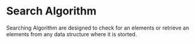 # Search Algorithm

Searching Algorithm are designed to check for an elements or retrieve an elements from any data structure where it is storted.